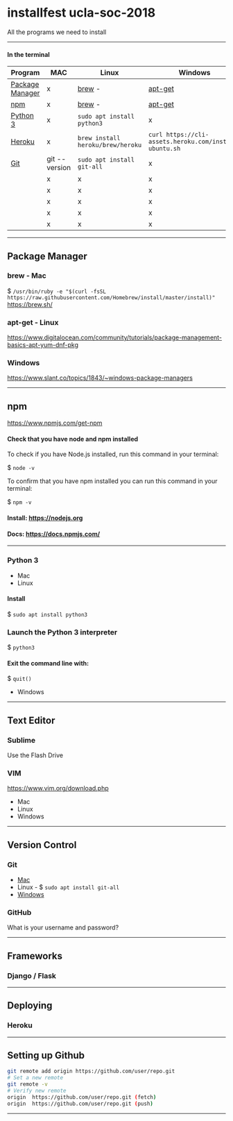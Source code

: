 # installfest  ucla-soc-2018
All the programs we need to install 

---

#### In the terminal  
| Program | MAC | Linux | Windows |  
| --- | --- | --- | ---- |  
|  [Package Manager](https://github.com/ucla-soc-2018/installfest/blob/master/README.md#package-manager) | x | [brew](https://docs.brew.sh/Installation) - | [apt-get]() |  
|  [npm](https://github.com/ucla-soc-2018/installfest/blob/master/README.md#npm) | x | [brew](https://docs.brew.sh/Installation) - | [apt-get]() |  
|  [Python 3](https://github.com/ucla-soc-2018/installfest/blob/master/README.md#python-3) |  x | `sudo apt install python3` | x |  
| [Heroku](https://github.com/ucla-soc-2018/installfest/blob/master/README.md#heroku) | x | `brew install heroku/brew/heroku` | `curl https://cli-assets.heroku.com/install-ubuntu.sh` | [download](https://devcenter.heroku.com/articles/heroku-cli) |
| [Git](https://github.com/ucla-soc-2018/installfest/blob/master/README.md#git) | git --version | `sudo apt install git-all` | x | [Text Editor](https://github.com/ucla-soc-2018/installfest/blob/master/README.md#text-editor) | x | x | x |
| [](https://github.com/ucla-soc-2018/installfest/blob/master/README.md#text-editor) | x | x | x |
| [](https://github.com/ucla-soc-2018/installfest/blob/master/README.md#) | x | x | x |
| [](https://github.com/ucla-soc-2018/installfest/blob/master/README.md#) | x | x | x |
| [](https://github.com/ucla-soc-2018/installfest/blob/master/README.md#) | x | x | x |
| [](https://github.com/ucla-soc-2018/installfest/blob/master/README.md#) | x | x | x |

---

## Package Manager
### brew - Mac
$ `/usr/bin/ruby -e "$(curl -fsSL https://raw.githubusercontent.com/Homebrew/install/master/install)"`  
https://brew.sh/
### apt-get - Linux

https://www.digitalocean.com/community/tutorials/package-management-basics-apt-yum-dnf-pkg  
### Windows
https://www.slant.co/topics/1843/~windows-package-managers

---

## npm
https://www.npmjs.com/get-npm

#### Check that you have node and npm installed

To check if you have Node.js installed, run this command in your terminal:

$ `node -v`

To confirm that you have npm installed you can run this command in your terminal:

$ `npm -v`

#### Install:  https://nodejs.org    
#### Docs: https://docs.npmjs.com/

---

### Python 3

+ Mac
+ Linux
#### Install  
$ `sudo apt install python3`

### Launch the Python 3 interpreter  
$ `python3`

#### Exit the command line with:
$ `quit()`

+ Windows

---

## Text Editor
### Sublime
Use the Flash Drive
### VIM
https://www.vim.org/download.php

+ Mac
+ Linux
+ Windows

---

## Version Control
### Git
+ [Mac](https://git-scm.com/book/en/v2/Getting-Started-Installing-Git)
+ Linux - $ `sudo apt install git-all`
+ [Windows](https://git-scm.com/download/win)

### GitHub
What is your username and password?

---

## Frameworks
### Django / Flask

---

## Deploying
### Heroku

---

## Setting up Github

```bash
git remote add origin https://github.com/user/repo.git
# Set a new remote
git remote -v
# Verify new remote
origin  https://github.com/user/repo.git (fetch)
origin  https://github.com/user/repo.git (push)
```

---



